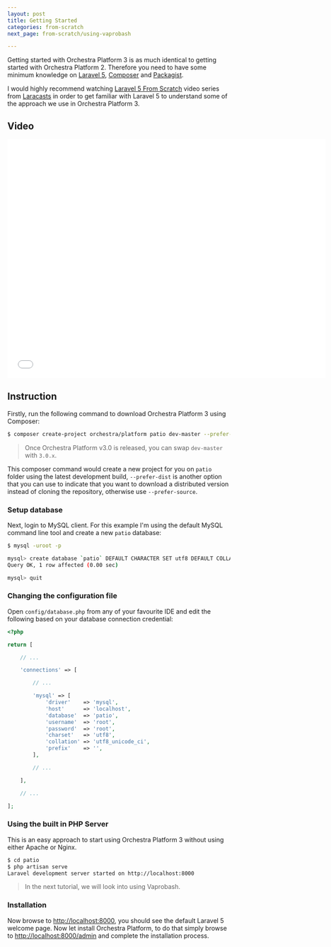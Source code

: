 ```yaml
---
layout: post
title: Getting Started
categories: from-scratch
next_page: from-scratch/using-vaprobash

---
```


Getting started with Orchestra Platform 3 is as much identical to getting started with Orchestra Platform 2. Therefore you need to have some minimum knowledge on [Laravel 5](http://laravel.com), [Composer](https://getcomposer.org) and [Packagist](https://packagist.org).

I would highly recommend watching [Laravel 5 From Scratch](https://laracasts.com/series/laravel-5-from-scratch) video series from [Laracasts](https://laracasts.com) in order to get familiar with Laravel 5 to understand some of the approach we use in Orchestra Platform 3.

<!--more-->

## Video

<iframe width="720" height="540" src="//www.youtube.com/embed/CMA_7k375a4?rel=0&amp;vq=hd720" frameborder="0" allowfullscreen></iframe>

## Instruction

Firstly, run the following command to download Orchestra Platform 3 using Composer:

```bash
$ composer create-project orchestra/platform patio dev-master --prefer-dist --dev
```

> Once Orchestra Platform v3.0 is released, you can swap `dev-master` with `3.0.x`.

This composer command would create a new project for you on `patio` folder using the latest development build, `--prefer-dist` is another option that you can use to indicate that you want to download a distributed version instead of cloning the repository, otherwise use `--prefer-source`.

### Setup database

Next, login to MySQL client. For this example I'm using the default MySQL command line tool and create a new `patio` database:

```bash
$ mysql -uroot -p

mysql> create database `patio` DEFAULT CHARACTER SET utf8 DEFAULT COLLATE utf8_general_ci;
Query OK, 1 row affected (0.00 sec)

mysql> quit
```

### Changing the configuration file

Open `config/database.php` from any of your favourite IDE and edit the following based on your database connection credential:

```php
<?php

return [

    // ...

    'connections' => [

        // ...

        'mysql' => [
            'driver'    => 'mysql',
            'host'      => 'localhost',
            'database'  => 'patio',
            'username'  => 'root',
            'password'  => 'root',
            'charset'   => 'utf8',
            'collation' => 'utf8_unicode_ci',
            'prefix'    => '',
        ],

        // ...

    ],

    // ...

];
```

### Using the built in PHP Server

This is an easy approach to start using Orchestra Platform 3 without using either Apache or Nginx.

```bash
$ cd patio
$ php artisan serve
Laravel development server started on http://localhost:8000
```

> In the next tutorial, we will look into using Vaprobash.

### Installation

Now browse to <http://localhost:8000>, you should see the default Laravel 5 welcome page. Now let install Orchestra Platform, to do that simply browse to <http://localhost:8000/admin> and complete the installation process.
